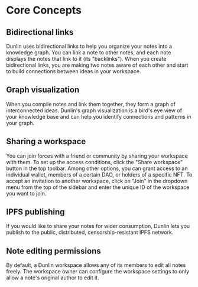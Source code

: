 # Core Concepts

## Bidirectional links

Dunlin uses bidirectional links to help you organize your notes into a knowledge graph. You can link a note to other notes, and each note displays the notes that link to it (its "backlinks"). When you create bidirectional links, you are making two notes aware of each other and start to build connections between ideas in your workspace.

## Graph visualization

When you compile notes and link them together, they form a graph of interconnected ideas. Dunlin's graph visualization is a bird's eye view of your knowledge base and can help you identify connections and patterns in your graph.

## Sharing a workspace

You can join forces with a friend or community by sharing your workspace with them. To set up the access conditions, click the "Share workspace" button in the top toolbar. Among other options, you can grant access to an individual wallet, members of a certain DAO, or holders of a specific NFT. To accept an invitation to another workspace, click on "Join" in the dropdown menu from the top of the sidebar and enter the unique ID of the workspace you want to join.

## IPFS publishing

If you would like to share your notes for wider consumption, Dunlin lets you publish to the public, distributed, censorship-resistant IPFS network.

## Note editing permissions

By default, a Dunlin workspace allows any of its members to edit all notes freely. The workspace owner can configure the workspace settings to only allow a note's original author to edit it.
